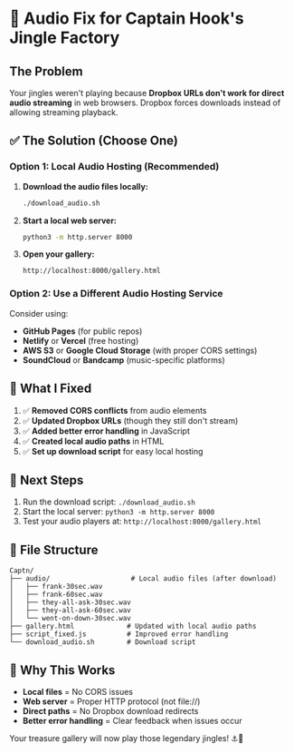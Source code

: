# 🎵 Audio Fix for Captain Hook's Jingle Factory

## The Problem
Your jingles weren't playing because **Dropbox URLs don't work for direct audio streaming** in web browsers. Dropbox forces downloads instead of allowing streaming playback.

## ✅ The Solution (Choose One)

### Option 1: Local Audio Hosting (Recommended)

1. **Download the audio files locally:**
   ```bash
   ./download_audio.sh
   ```

2. **Start a local web server:**
   ```bash
   python3 -m http.server 8000
   ```

3. **Open your gallery:**
   ```
   http://localhost:8000/gallery.html
   ```

### Option 2: Use a Different Audio Hosting Service

Consider using:
- **GitHub Pages** (for public repos)
- **Netlify** or **Vercel** (free hosting)
- **AWS S3** or **Google Cloud Storage** (with proper CORS settings)
- **SoundCloud** or **Bandcamp** (music-specific platforms)

## 🔧 What I Fixed

1. ✅ **Removed CORS conflicts** from audio elements
2. ✅ **Updated Dropbox URLs** (though they still don't stream)
3. ✅ **Added better error handling** in JavaScript
4. ✅ **Created local audio paths** in HTML
5. ✅ **Set up download script** for easy local hosting

## 🚀 Next Steps

1. Run the download script: `./download_audio.sh`
2. Start the local server: `python3 -m http.server 8000`
3. Test your audio players at: `http://localhost:8000/gallery.html`

## 📁 File Structure
```
Captn/
├── audio/                    # Local audio files (after download)
│   ├── frank-30sec.wav
│   ├── frank-60sec.wav
│   ├── they-all-ask-30sec.wav
│   ├── they-all-ask-60sec.wav
│   └── went-on-down-30sec.wav
├── gallery.html             # Updated with local audio paths
├── script_fixed.js          # Improved error handling
└── download_audio.sh        # Download script
```

## 🎯 Why This Works

- **Local files** = No CORS issues
- **Web server** = Proper HTTP protocol (not file://)
- **Direct paths** = No Dropbox download redirects
- **Better error handling** = Clear feedback when issues occur

Your treasure gallery will now play those legendary jingles! ⚓🎵
